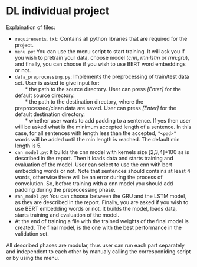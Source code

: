 # DL individual project

Explaination of files:
- ``requirements.txt``: Contains all python libraries that are required for the project.
- ``menu.py``: You can use the menu script to start training. It will ask you if you wish to pretrain your data, choose model (<em>cnn</em>, <em>rnn:lstm</em> or <em>rnn:gru</em>), and finally, you can choose if you wish to use BERT word embeddings or not.
- ``data_preprocessing.py``: Implements the preprocessing of train/test data set. User is asked to give input for: <br />
&nbsp;&nbsp;&nbsp;&nbsp;&nbsp;&nbsp; * the path to the source directory. User can press <em>\[Enter\]</em> for the default source directory. <br />
&nbsp;&nbsp;&nbsp;&nbsp;&nbsp;&nbsp; * the path to the destination directory, where the preprocessed/clean data are saved. User can press <em>\[Enter\]</em> for the default destination directory. <br />
&nbsp;&nbsp;&nbsp;&nbsp;&nbsp;&nbsp; * whether user wants to add padding to a sentence. If yes then user will be asked what is the minimum accepted length of a sentence. In this case, for all sentences with length less than the accepted, `"<pad>"` words will be added until the min length is reached. The default min length is 5.
- ``cnn_model.py``: It builds the cnn model with kernels size \[2,3,4\]*100 as is described in the report. Then it loads data and starts training and evaluation of the model. User can select to use the cnn with bert embedding words or not. Note that sentences should contains at least 4 words, otherwise there will be an error during the process of convolution. So, before training with a cnn model you should add padding during the preprocessing phase.
- ``rnn_model.py``: You can choose between the GRU and the LSTM model, as they are described in the report. Finally, you are asked if you wish to use BERT embedding words or not. It builds the model, loads data, starts training and evaluation of the model.
- At the end of training a file with the trained weights of the final model is created. The final model, is the one with the best performance in the validation set.


All described phases are modular, thus user can run each part separately and independent to each other by manualy calling the corresponiding script or by using the menu.
